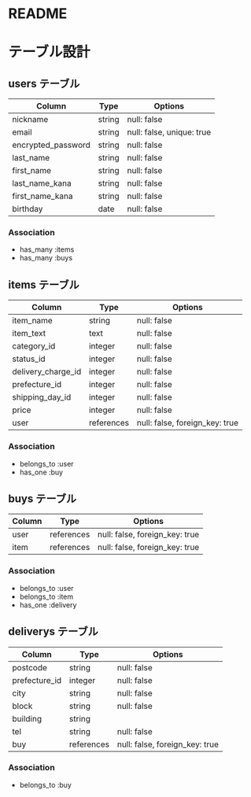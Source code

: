 # README

# テーブル設計

## users テーブル

| Column             | Type   | Options                   |
| --------           | ------ | -----------               |
| nickname           | string | null: false               |
| email              | string | null: false, unique: true |
| encrypted_password | string | null: false               |
| last_name          | string | null: false               |
| first_name         | string | null: false               |
| last_name_kana     | string | null: false               |
| first_name_kana    | string | null: false               |
| birthday           | date   | null: false               |

### Association

- has_many :items
- has_many :buys


## items テーブル

| Column             | Type       | Options                        |
| ------             | ------     | -----------                    |
| item_name          | string     | null: false                    |
| item_text          | text       | null: false                    |
| category_id        | integer    | null: false                    |
| status_id          | integer    | null: false                    |
| delivery_charge_id | integer    | null: false                    |
| prefecture_id      | integer    | null: false                    |
| shipping_day_id    | integer    | null: false                    |
| price              | integer    | null: false                    |
| user               | references | null: false, foreign_key: true |

### Association

- belongs_to :user
- has_one :buy


## buys テーブル

| Column         | Type       | Options                        |
| -------        | -------    | -----------                    |
| user           | references | null: false, foreign_key: true |
| item           | references | null: false, foreign_key: true |

### Association

- belongs_to :user
- belongs_to :item
- has_one :delivery


## deliverys テーブル

| Column           | Type       | Options                        |
| -------          | -------    | -----------                    |
| postcode         | string     | null: false                    |
| prefecture_id    | integer    | null: false                    |
| city             | string     | null: false                    |
| block            | string     | null: false                    |
| building         | string     |                                |
| tel              | string     | null: false                    |
| buy              | references | null: false, foreign_key: true |

### Association

- belongs_to :buy